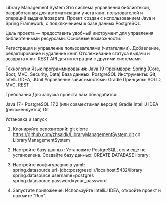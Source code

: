 Library Management System
Это система управления библиотекой, разработанная для автоматизации учета книг, пользователей и операций выдачи/возврата. Проект создан с использованием Java и Spring Framework, с подключением к базе данных PostgreSQL.

Цель проекта — предоставить удобный инструмент для управления библиотечными ресурсами. Основные возможности:

Регистрация и управление пользователями (читателями).
Добавление, редактирование и удаление книг.
Отслеживание статуса выдачи и возврата книг.
REST API для интеграции с другими системами.

Технологии
Язык программирования: Java 19
Фреймворк: Spring (Core, Boot, MVC, Security, Data)
База данных: PostgreSQL
Инструменты: Git, IntelliJ IDEA, JUnit
Управление зависимостями: Gradle
Принципы: SOLID, MVC, REST

Требования
Для запуска проекта вам понадобится:

Java 17+
PostgreSQL 17.2 (или совместимая версия)
Gradle
IntelliJ IDEA (рекомендуется)
Git

Установка и запуск
1. Клонируйте репозиторий:
git clone https://github.com/zhsaidk/LibraryManagementSystem.git
cd LibraryManagementSystem

2. Настройте базу данных:
Установите PostgreSQL, если еще не установлена.
Создайте базу данных:
CREATE DATABASE library;

3. Настройте конфигурацию в yaml:
spring.datasource.url=jdbc:postgresql://localhost:5432/library
spring.datasource.username=postgres
spring.datasource.password=your_password

4. Запустите приложение:
Используйте IntelliJ IDEA, откройте проект и нажмите "Run".
